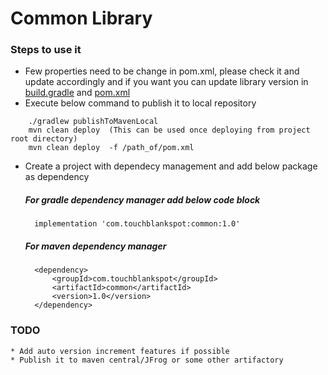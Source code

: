 # Common Library

### Steps to use it
* Few properties need to be change in pom.xml, please check it and update accordingly and if you want you can update library version in [build.gradle](https://github.com/OurVirtualLibrary/common/blob/develop/build.gradle) and [pom.xml](https://github.com/OurVirtualLibrary/common/blob/develop/pom.xml)
* Execute below command to publish it to local repository
```shell
    ./gradlew publishToMavenLocal
    mvn clean deploy  (This can be used once deploying from project root directory)
    mvn clean deploy  -f /path_of/pom.xml
```
* Create a project with dependecy management and add below package as dependency
    ##### For gradle dependency manager add below code block
        implementation 'com.touchblankspot:common:1.0'
    ##### For maven dependency manager
        <dependency>
            <groupId>com.touchblankspot</groupId>
            <artifactId>common</artifactId>
            <version>1.0</version>
        </dependency>

### TODO
    * Add auto version increment features if possible
    * Publish it to maven central/JFrog or some other artifactory
